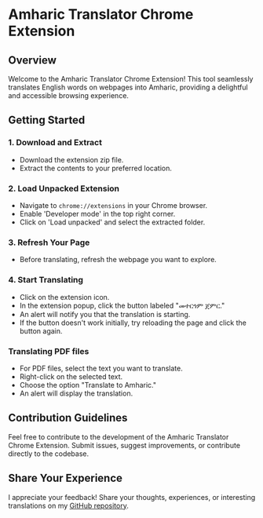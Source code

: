 # Amharic Translator Chrome Extension

## Overview

Welcome to the Amharic Translator Chrome Extension! This tool seamlessly translates English words on webpages into Amharic, providing a delightful and accessible browsing experience.

## Getting Started

### 1. Download and Extract

- Download the extension zip file.
- Extract the contents to your preferred location.

### 2. Load Unpacked Extension

- Navigate to `chrome://extensions` in your Chrome browser.
- Enable 'Developer mode' in the top right corner.
- Click on 'Load unpacked' and select the extracted folder.

### 3. Refresh Your Page

- Before translating, refresh the webpage you want to explore.

### 4. Start Translating

- Click on the extension icon.
- In the extension popup, click the button labeled "መተርጎም ጀምር."
- An alert will notify you that the translation is starting.
- If the button doesn't work initially, try reloading the page and click the button again.
### Translating PDF files

- For PDF files, select the text you want to translate.
- Right-click on the selected text.
- Choose the option "Translate to Amharic."
- An alert will display the translation.

## Contribution Guidelines

Feel free to contribute to the development of the Amharic Translator Chrome Extension. Submit issues, suggest improvements, or contribute directly to the codebase.

## Share Your Experience

I appreciate your feedback! Share your thoughts, experiences, or interesting translations on my [GitHub repository](#repository-link).
